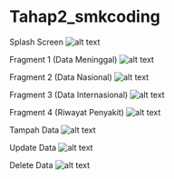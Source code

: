 # Tahap2_smkcoding

Splash Screen
![alt text](https://raw.githubusercontent.com/getawahyu/Tahap2_smkcoding/master/redme/1.SplashScreen.jpg)

Fragment 1 (Data Meninggal)
![alt text](https://raw.githubusercontent.com/getawahyu/Tahap2_smkcoding/master/redme/2.FgDataMeninggal.jpg)

Fragment 2 (Data Nasional)
![alt text](https://raw.githubusercontent.com/getawahyu/Tahap2_smkcoding/master/redme/3.FgDataNasional.jpg)

Fragment 3 (Data Internasional)
![alt text](https://raw.githubusercontent.com/getawahyu/Tahap2_smkcoding/master/redme/4.FgDataInternasional.jpg)

Fragment 4 (Riwayat Penyakit)
![alt text](https://raw.githubusercontent.com/getawahyu/Tahap2_smkcoding/master/redme/5.FgDataRiwayatPenyakit.jpg)

Tampah Data
![alt text](https://raw.githubusercontent.com/getawahyu/Tahap2_smkcoding/master/redme/6.TambahData.jpg)

Update Data
![alt text](https://raw.githubusercontent.com/getawahyu/Tahap2_smkcoding/master/redme/7.UpdateData.jpg)

Delete Data
![alt text](https://raw.githubusercontent.com/getawahyu/Tahap2_smkcoding/master/redme/8.DeleteData.jpg)


